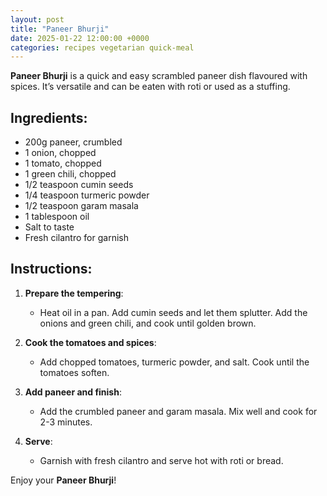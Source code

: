 ```yaml
---
layout: post  
title: "Paneer Bhurji"  
date: 2025-01-22 12:00:00 +0000  
categories: recipes vegetarian quick-meal  
---
```


**Paneer Bhurji** is a quick and easy scrambled paneer dish flavoured with spices. It’s versatile and can be eaten with roti or used as a stuffing.

## Ingredients:
<ul class="ingredients-list">
<li class="ingredient">200g paneer, crumbled</li>
<li class="ingredient">1 onion, chopped</li>
<li class="ingredient">1 tomato, chopped</li>
<li class="ingredient">1 green chili, chopped</li>
<li class="ingredient">1/2 teaspoon cumin seeds</li>
<li class="ingredient">1/4 teaspoon turmeric powder</li>
<li class="ingredient">1/2 teaspoon garam masala</li>
<li class="ingredient">1 tablespoon oil</li>
<li class="ingredient">Salt to taste</li>
<li class="ingredient">Fresh cilantro for garnish</li>
</ul>

## Instructions:
1. **Prepare the tempering**:  
   - Heat oil in a pan. Add cumin seeds and let them splutter. Add the onions and green chili, and cook until golden brown.

2. **Cook the tomatoes and spices**:  
   - Add chopped tomatoes, turmeric powder, and salt. Cook until the tomatoes soften.

3. **Add paneer and finish**:  
   - Add the crumbled paneer and garam masala. Mix well and cook for 2-3 minutes.

4. **Serve**:  
   - Garnish with fresh cilantro and serve hot with roti or bread.

Enjoy your **Paneer Bhurji**!
